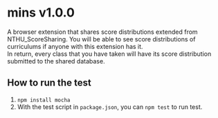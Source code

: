 # mins v1.0.0

A browser extension that shares score distributions extended from NTHU_ScoreSharing.
You will be able to see score distributions of curriculums if anyone with this extension has it.  
In return, every class that you have taken will have its score distribution submitted to the shared database.

## How to run the test
1. `npm install mocha`
2. With the test script in `package.json`, you can `npm test` to run test.
